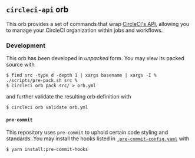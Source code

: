 ## `circleci-api` orb

This orb provides a set of commands that wrap [CircleCI's API](https://circleci.com/docs/api/v2/), allowing you to manage your CircleCI organization within jobs and workflows.

### Development

This orb has been developed in _unpacked_ form. You may view its packed source with

```shell
$ find src -type d -depth 1 | xargs basename | xargs -I % ./scripts/pre-pack.sh src %
$ circleci orb pack src/ > orb.yml
```

and further validate the resulting orb definition with

```shell
$ circleci orb validate orb.yml
```

#### `pre-commit`

This repository uses `pre-commit` to uphold certain code styling and standards. You may install the hooks listed in [`.pre-commit-config.yaml`](.pre-commit-config.yaml) with

```shell
$ yarn install:pre-commit-hooks
```

